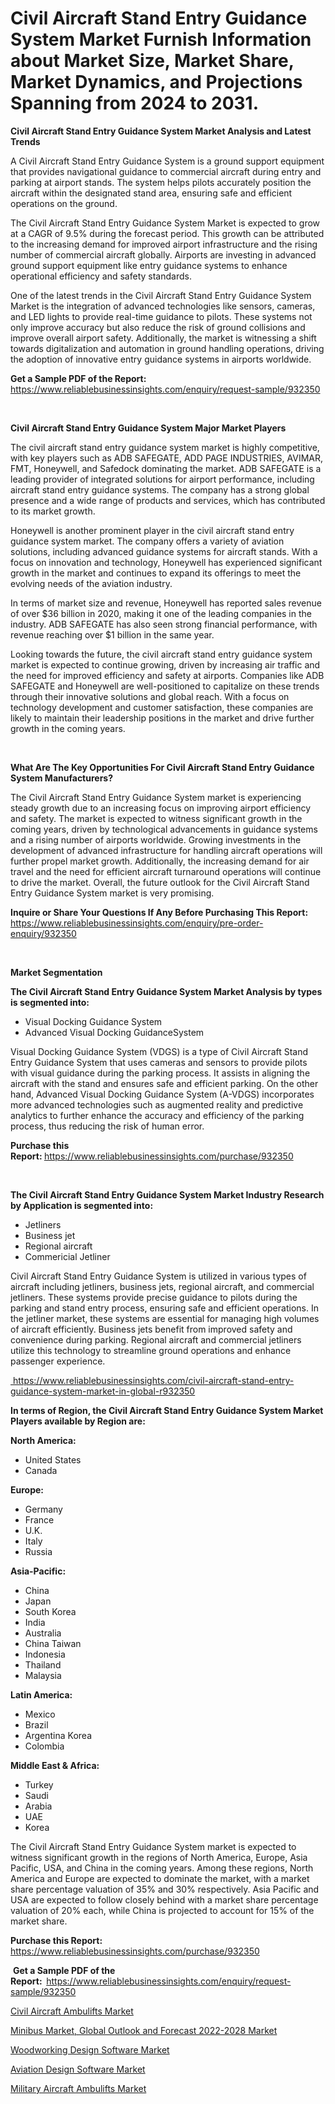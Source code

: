 <p><h1>Civil Aircraft Stand Entry Guidance System Market Furnish Information about Market Size, Market Share, Market Dynamics, and Projections Spanning from 2024 to 2031.</h1></p><p><strong>Civil Aircraft Stand Entry Guidance System Market Analysis and Latest Trends</strong></p>
<p><p>A Civil Aircraft Stand Entry Guidance System is a ground support equipment that provides navigational guidance to commercial aircraft during entry and parking at airport stands. The system helps pilots accurately position the aircraft within the designated stand area, ensuring safe and efficient operations on the ground.</p><p>The Civil Aircraft Stand Entry Guidance System Market is expected to grow at a CAGR of 9.5% during the forecast period. This growth can be attributed to the increasing demand for improved airport infrastructure and the rising number of commercial aircraft globally. Airports are investing in advanced ground support equipment like entry guidance systems to enhance operational efficiency and safety standards.</p><p>One of the latest trends in the Civil Aircraft Stand Entry Guidance System Market is the integration of advanced technologies like sensors, cameras, and LED lights to provide real-time guidance to pilots. These systems not only improve accuracy but also reduce the risk of ground collisions and improve overall airport safety. Additionally, the market is witnessing a shift towards digitalization and automation in ground handling operations, driving the adoption of innovative entry guidance systems in airports worldwide.</p></p>
<p><strong>Get a Sample PDF of the Report:&nbsp;</strong> <a href="https://www.reliablebusinessinsights.com/enquiry/request-sample/932350">https://www.reliablebusinessinsights.com/enquiry/request-sample/932350</a></p>
<p>&nbsp;</p>
<p><strong>Civil Aircraft Stand Entry Guidance System Major Market Players</strong></p>
<p><p>The civil aircraft stand entry guidance system market is highly competitive, with key players such as ADB SAFEGATE, ADD PAGE INDUSTRIES, AVIMAR, FMT, Honeywell, and Safedock dominating the market. ADB SAFEGATE is a leading provider of integrated solutions for airport performance, including aircraft stand entry guidance systems. The company has a strong global presence and a wide range of products and services, which has contributed to its market growth.</p><p>Honeywell is another prominent player in the civil aircraft stand entry guidance system market. The company offers a variety of aviation solutions, including advanced guidance systems for aircraft stands. With a focus on innovation and technology, Honeywell has experienced significant growth in the market and continues to expand its offerings to meet the evolving needs of the aviation industry.</p><p>In terms of market size and revenue, Honeywell has reported sales revenue of over $36 billion in 2020, making it one of the leading companies in the industry. ADB SAFEGATE has also seen strong financial performance, with revenue reaching over $1 billion in the same year.</p><p>Looking towards the future, the civil aircraft stand entry guidance system market is expected to continue growing, driven by increasing air traffic and the need for improved efficiency and safety at airports. Companies like ADB SAFEGATE and Honeywell are well-positioned to capitalize on these trends through their innovative solutions and global reach. With a focus on technology development and customer satisfaction, these companies are likely to maintain their leadership positions in the market and drive further growth in the coming years.</p></p>
<p>&nbsp;</p>
<p><strong>What Are The Key Opportunities For Civil Aircraft Stand Entry Guidance System Manufacturers?</strong></p>
<p><p>The Civil Aircraft Stand Entry Guidance System market is experiencing steady growth due to an increasing focus on improving airport efficiency and safety. The market is expected to witness significant growth in the coming years, driven by technological advancements in guidance systems and a rising number of airports worldwide. Growing investments in the development of advanced infrastructure for handling aircraft operations will further propel market growth. Additionally, the increasing demand for air travel and the need for efficient aircraft turnaround operations will continue to drive the market. Overall, the future outlook for the Civil Aircraft Stand Entry Guidance System market is very promising.</p></p>
<p><strong>Inquire or Share Your Questions If Any Before Purchasing This Report:</strong> <a href="https://www.reliablebusinessinsights.com/enquiry/pre-order-enquiry/932350">https://www.reliablebusinessinsights.com/enquiry/pre-order-enquiry/932350</a></p>
<p>&nbsp;</p>
<p><strong>Market Segmentation</strong></p>
<p><strong>The Civil Aircraft Stand Entry Guidance System Market Analysis by types is segmented into:</strong></p>
<p><ul><li>Visual Docking Guidance System</li><li>Advanced Visual Docking GuidanceSystem</li></ul></p>
<p><p>Visual Docking Guidance System (VDGS) is a type of Civil Aircraft Stand Entry Guidance System that uses cameras and sensors to provide pilots with visual guidance during the parking process. It assists in aligning the aircraft with the stand and ensures safe and efficient parking. On the other hand, Advanced Visual Docking Guidance System (A-VDGS) incorporates more advanced technologies such as augmented reality and predictive analytics to further enhance the accuracy and efficiency of the parking process, thus reducing the risk of human error.</p></p>
<p><strong>Purchase this Report:&nbsp;</strong><a href="https://www.reliablebusinessinsights.com/purchase/932350">https://www.reliablebusinessinsights.com/purchase/932350</a></p>
<p>&nbsp;</p>
<p><strong>The Civil Aircraft Stand Entry Guidance System Market Industry Research by Application is segmented into:</strong></p>
<p><ul><li>Jetliners</li><li>Business jet</li><li>Regional aircraft</li><li>Commericial Jetliner</li></ul></p>
<p><p>Civil Aircraft Stand Entry Guidance System is utilized in various types of aircraft including jetliners, business jets, regional aircraft, and commercial jetliners. These systems provide precise guidance to pilots during the parking and stand entry process, ensuring safe and efficient operations. In the jetliner market, these systems are essential for managing high volumes of aircraft efficiently. Business jets benefit from improved safety and convenience during parking. Regional aircraft and commercial jetliners utilize this technology to streamline ground operations and enhance passenger experience.</p></p>
<p><a href="https://www.reliablebusinessinsights.com/civil-aircraft-stand-entry-guidance-system-market-in-global-r932350">&nbsp;https://www.reliablebusinessinsights.com/civil-aircraft-stand-entry-guidance-system-market-in-global-r932350</a></p>
<p><strong>In terms of Region, the Civil Aircraft Stand Entry Guidance System Market Players available by Region are:</strong></p>
<p>
    <p> <strong> North America: </strong>
        <ul>
            <li>United States</li>
            <li>Canada</li>
        </ul>
        </p> 
    <p> <strong> Europe: </strong>
        <ul>
            <li>Germany</li>
            <li>France</li>
            <li>U.K.</li>
            <li>Italy</li>
            <li>Russia</li>
        </ul>
        </p> 
    <p> <strong> Asia-Pacific: </strong>
        <ul>
            <li>China</li>
            <li>Japan</li>
            <li>South Korea</li>
            <li>India</li>
            <li>Australia</li>
            <li>China Taiwan</li>
            <li>Indonesia</li>
            <li>Thailand</li>
            <li>Malaysia</li>
        </ul>
        </p> 
    <p> <strong> Latin America: </strong>
        <ul>
            <li>Mexico</li>
            <li>Brazil</li>
            <li>Argentina Korea</li>
            <li>Colombia</li>
        </ul>
        </p> 
    <p> <strong> Middle East & Africa: </strong>
        <ul>
            <li>Turkey</li>
            <li>Saudi</li>
            <li>Arabia</li>
            <li>UAE</li>
            <li>Korea</li>
        </ul>
    </p>
    </p>
<p><p>The Civil Aircraft Stand Entry Guidance System market is expected to witness significant growth in the regions of North America, Europe, Asia Pacific, USA, and China in the coming years. Among these regions, North America and Europe are expected to dominate the market, with a market share percentage valuation of 35% and 30% respectively. Asia Pacific and USA are expected to follow closely behind with a market share percentage valuation of 20% each, while China is projected to account for 15% of the market share.</p></p>
<p><strong>Purchase this Report: </strong><a href="https://www.reliablebusinessinsights.com/purchase/932350">https://www.reliablebusinessinsights.com/purchase/932350</a></p>
<p>&nbsp;<strong>Get a Sample PDF of the Report:&nbsp;&nbsp;</strong><a href="https://www.reliablebusinessinsights.com/enquiry/request-sample/932350">https://www.reliablebusinessinsights.com/enquiry/request-sample/932350</a></p>
<p><strong></strong></p>
<p><p><a href="https://github.com/juniordelafrance/Market-Research-Report-List-4/blob/main/civil-aircraft-ambulifts-market.md">Civil Aircraft Ambulifts Market</a></p><p><a href="https://issuu.com/reportprime-2/docs/minibus-market-global-outlook-and-f_54d1d64a4b0cb7">Minibus Market, Global Outlook and Forecast 2022-2028 Market</a></p><p><a href="https://medium.com/@joanne.alsop6545/woodworking-design-software-market-strategic-insights-product-evolution-and-market-segmentation-in-e9af491d1212">Woodworking Design Software Market</a></p><p><a href="https://medium.com/@sam.gray5456/aviation-design-software-market-share-size-trends-industry-analysis-report-by-application-ec59e9b8a281">Aviation Design Software Market</a></p><p><a href="https://github.com/kaiserrayhan25/Market-Research-Report-List-2/blob/main/military-aircraft-ambulifts-market.md">Military Aircraft Ambulifts Market</a></p></p>